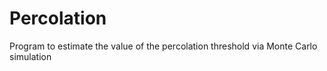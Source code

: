 # Percolation
Program to estimate the value of the percolation threshold via Monte Carlo simulation

